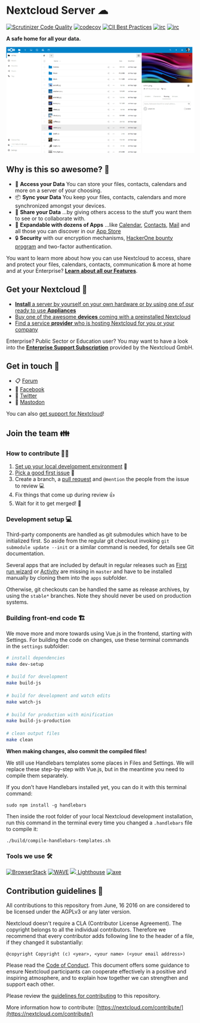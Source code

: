 # Nextcloud Server ☁
[![Scrutinizer Code Quality](https://scrutinizer-ci.com/g/nextcloud/server/badges/quality-score.png?b=master)](https://scrutinizer-ci.com/g/nextcloud/server/?branch=master)
[![codecov](https://codecov.io/gh/nextcloud/server/branch/master/graph/badge.svg)](https://codecov.io/gh/nextcloud/server)
[![CII Best Practices](https://bestpractices.coreinfrastructure.org/projects/209/badge)](https://bestpractices.coreinfrastructure.org/projects/209)
[![irc](https://img.shields.io/badge/IRC-%23nextcloud%20on%20freenode-orange.svg)](https://webchat.freenode.net/?channels=nextcloud)
[![irc](https://img.shields.io/badge/IRC-%23nextcloud--dev%20on%20freenode-blue.svg)](https://webchat.freenode.net/?channels=nextcloud-dev)

**A safe home for all your data.**

![](https://raw.githubusercontent.com/nextcloud/screenshots/master/files/Files%20Sharing.png)

## Why is this so awesome? 🤩

* :file_folder: **Access your Data** You can store your files, contacts, calendars and more on a server of your choosing.
* :package: **Sync your Data** You keep your files, contacts, calendars and more synchronized amongst your devices.
* :arrows_counterclockwise: **Share your Data** …by giving others access to the stuff you want them to see or to collaborate with.
* :rocket: **Expandable with dozens of Apps** ...like [Calendar](https://github.com/nextcloud/calendar), [Contacts](https://github.com/nextcloud/contacts), [Mail](https://github.com/nextcloud/mail) and all those you can discover in our [App Store](https://apps.nextcloud.com)
* :lock: **Security** with our encryption mechanisms, [HackerOne bounty program](https://hackerone.com/nextcloud) and two-factor authentication.

You want to learn more about how you can use Nextcloud to access, share and protect your files, calendars, contacts, communication & more at home and at your Enterprise? [**Learn about all our Features**](https://nextcloud.com/features).

## Get your Nextcloud 🚚

- [**Install** a server by yourself on your own hardware or by using one of our ready to use **Appliances**](https://nextcloud.com/install/#instructions-server)
- [Buy one of the awesome **devices** coming with a preinstalled Nextcloud](https://nextcloud.com/devices/)
- [Find a service **provider** who is hosting Nextcloud for you or your company](https://nextcloud.com/providers/)

Enterprise? Public Sector or Education user? You may want to have a look into the [**Enterprise Support Subscription**](https://nextcloud.com/enterprise/) provided by the Nextcloud GmbH.

## Get in touch 💬

* :clipboard: [Forum](https://help.nextcloud.com)
* :busts_in_silhouette: [Facebook](https://facebook.com/nextclouders)
* :hatching_chick: [Twitter](https://twitter.com/Nextclouders)
* :elephant: [Mastodon](https://mastodon.xyz/@nextcloud)

You can also [get support for Nextcloud](https://nextcloud.com/support)!


## Join the team :family:

### How to contribute 👩‍💻

1. [Set up your local development environment](https://docs.nextcloud.com/server/14/developer_manual/general/devenv.html) :rocket:
2. [Pick a good first issue](https://github.com/nextcloud/server/labels/good%20first%20issue) :notebook:
3. Create a branch, a [pull request](https://opensource.guide/how-to-contribute/#opening-a-pull-request) and `@mention` the people from the issue to review :computer:
4. Fix things that come up during review 👍
5. Wait for it to get merged! :tada:


### Development setup 💻

Third-party components are handled as git submodules which have to be initialized first. So aside from the regular git checkout invoking `git submodule update --init` or a similar command is needed, for details see Git documentation.

Several apps that are included by default in regular releases such as [First run wizard](https://github.com/nextcloud/firstrunwizard) or [Activity](https://github.com/nextcloud/activity) are missing in `master` and have to be installed manually by cloning them into the `apps` subfolder.

Otherwise, git checkouts can be handled the same as release archives, by using the `stable*` branches. Note they should never be used on production systems.


### Building front-end code 🏗

We move more and more towards using Vue.js in the frontend, starting with Settings. For building the code on changes, use these terminal commands in the `settings` subfolder:

``` bash
# install dependencies
make dev-setup

# build for development
make build-js

# build for development and watch edits
make watch-js

# build for production with minification
make build-js-production

# clean output files
make clean
```

**When making changes, also commit the compiled files!**

We still use Handlebars templates some places in Files and Settings. We will replace these step-by-step with Vue.js, but in the meantime you need to compile them separately.

If you don’t have Handlebars installed yet, you can do it with this terminal command:
```
sudo npm install -g handlebars
```

Then inside the root folder of your local Nextcloud development installation, run this command in the terminal every time you changed a `.handlebars` file to compile it:
```
./build/compile-handlebars-templates.sh
```


### Tools we use 🛠

[![BrowserStack](https://user-images.githubusercontent.com/45821/41675934-61fa3442-74c4-11e8-8c8e-90768c56ba08.png)](https://www.browserstack.com/)
[![WAVE](https://wave.webaim.org/img/wavelogo.png)](https://wave.webaim.org/extension/)
[![](https://developers.google.com/web/tools/lighthouse/images/lighthouse-icon-128.png) Lighthouse](https://developers.google.com/web/tools/lighthouse/)
[![axe](https://aa0q1c6q9h-flywheel.netdna-ssl.com/wp-content/uploads/2016/12/aXe-300x280.png)](https://www.deque.com/axe/)



## Contribution guidelines 📜

All contributions to this repository from June, 16 2016 on are considered to be
licensed under the AGPLv3 or any later version.

Nextcloud doesn't require a CLA (Contributor License Agreement).
The copyright belongs to all the individual contributors. Therefore we recommend
that every contributor adds following line to the header of a file, if they
changed it substantially:

```
@copyright Copyright (c) <year>, <your name> (<your email address>)
```

Please read the [Code of Conduct](https://nextcloud.com/community/code-of-conduct/). This document offers some guidance to ensure Nextcloud participants can cooperate effectively in a positive and inspiring atmosphere, and to explain how together we can strengthen and support each other.

Please review the [guidelines for contributing](.github/CONTRIBUTING.md) to this repository.

More information how to contribute: [https://nextcloud.com/contribute/](https://nextcloud.com/contribute/)
